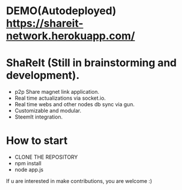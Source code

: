 # DEMO(Autodeployed) https://shareit-network.herokuapp.com/

# ShaReIt (Still in brainstorming and development).
  - p2p Share magnet link application.
  - Real time actualizations via socket.io.
  - Real time webs and other nodes db sync via gun.
  - Customizable and modular.
  - SteemIt integration.
  
# How to start

  - CLONE THE REPOSITORY
  - npm install
  - node app.js

If u are interested in make contributions, you are welcome :)
